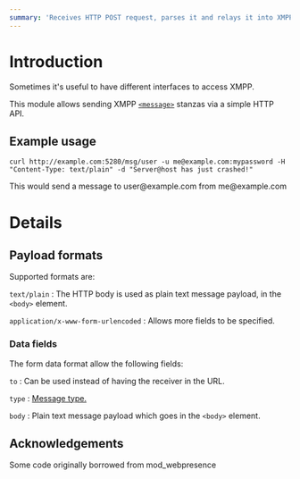 ```yaml
---
summary: 'Receives HTTP POST request, parses it and relays it into XMPP.'
---
```


Introduction
============

Sometimes it's useful to have different interfaces to access XMPP.

This module allows sending XMPP
[`<message>`](https://xmpp.org/rfcs/rfc6121.html#message) stanzas via a
simple HTTP API.

Example usage
-------------

    curl http://example.com:5280/msg/user -u me@example.com:mypassword -H "Content-Type: text/plain" -d "Server@host has just crashed!"

This would send a message to user\@example.com from me\@example.com

Details
=======

Payload formats
---------------

Supported formats are:

`text/plain`
:   The HTTP body is used as plain text message payload, in the `<body>`
    element.

`application/x-www-form-urlencoded`
:   Allows more fields to be specified.

### Data fields

The form data format allow the following fields:

`to`
:   Can be used instead of having the receiver in the URL.

`type`
:   [Message type.](https://xmpp.org/rfcs/rfc6121.html#message-syntax-type)

`body`
:   Plain text message payload which goes in the `<body>` element.

Acknowledgements
----------------

Some code originally borrowed from mod\_webpresence
